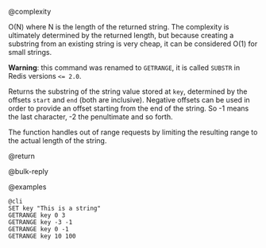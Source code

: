 @complexity

O(N) where N is the length of the returned string. The complexity is ultimately
determined by the returned length, but because creating a substring from an
existing string is very cheap, it can be considered O(1) for small strings.

**Warning**: this command was renamed to `GETRANGE`, it is called `SUBSTR` in Redis versions `<= 2.0`.

Returns the substring of the string value stored at `key`, determined by the
offsets `start` and `end` (both are inclusive). Negative offsets can be used in
order to provide an offset starting from the end of the string. So -1 means the
last character, -2 the penultimate and so forth.

The function handles out of range requests by limiting the resulting range to
the actual length of the string.

@return

@bulk-reply

@examples

    @cli
    SET key "This is a string"
    GETRANGE key 0 3
    GETRANGE key -3 -1
    GETRANGE key 0 -1
    GETRANGE key 10 100

